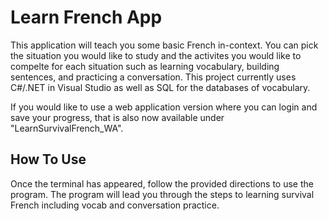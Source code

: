 # Learn French App

This application will teach you some basic French in-context. You can pick the situation you would like to study and the activites you would like to compelte for each situation such as learning vocabulary, building sentences, and practicing a conversation. This project currently uses C#/.NET in Visual Studio as well as SQL for the databases of vocabulary.

If you would like to use a web application version where you can login and save your progress, that is also now available under "LearnSurvivalFrench_WA".

## How To Use
Once the terminal has appeared, follow the provided directions to use the program. The program will lead you through the steps to learning survival French including vocab and conversation practice.

